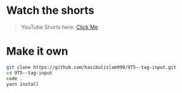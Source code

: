 # Watch the shorts

> YouTube Shorts here: [Click Me](https://youtube.com/shorts/ucy36XwADd0?feature=share)

# Make it own

```bash
git clone https://github.com/hasibulislam999/9T5--tag-input.git
cd 9T5--tag-input
code .
yarn install
```
